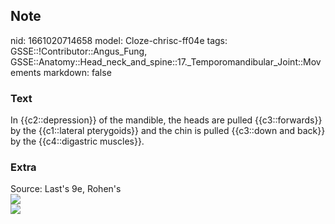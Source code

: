 ## Note
nid: 1661020714658
model: Cloze-chrisc-ff04e
tags: GSSE::!Contributor::Angus_Fung, GSSE::Anatomy::Head_neck_and_spine::17._Temporomandibular_Joint::Movements
markdown: false

### Text
In {{c2::depression}} of the mandible, the heads are pulled {{c3::forwards}} by the {{c1::lateral pterygoids}} and the chin is pulled {{c3::down and back}} by the {{c4::digastric muscles}}.

### Extra
<div>
  Source: Last's 9e, Rohen's
</div>
<div><img src=
"paste-f2e4765e1016c562a05f45f35a217e3ee35a3633.jpg"></div>
<div><img src=
"paste-98468046045cfe91d02ccece4647ade41fdda8bd.jpg"></div>
